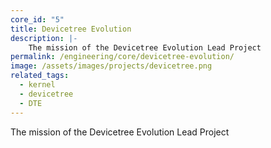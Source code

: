```yaml
---
core_id: "5"
title: Devicetree Evolution
description: |-
    The mission of the Devicetree Evolution Lead Project
permalink: /engineering/core/devicetree-evolution/
image: /assets/images/projects/devicetree.png
related_tags:
  - kernel
  - devicetree
  - DTE
---
```

The mission of the Devicetree Evolution Lead Project
